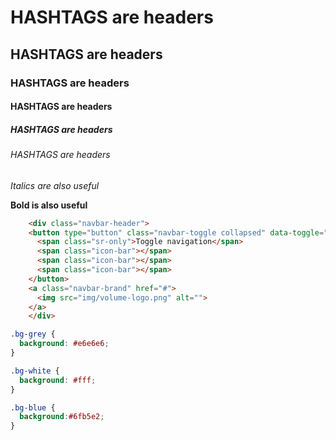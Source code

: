 # HASHTAGS are headers
## HASHTAGS are headers
### HASHTAGS are headers
#### HASHTAGS are headers
##### HASHTAGS are headers
###### HASHTAGS are headers

*Italics are also useful*

**Bold is also useful**

```html
	<div class="navbar-header">
	<button type="button" class="navbar-toggle collapsed" data-toggle="collapse" data-target="#navbar" aria-expanded="false" aria-controls="navbar">
	  <span class="sr-only">Toggle navigation</span>
	  <span class="icon-bar"></span>
	  <span class="icon-bar"></span>
	  <span class="icon-bar"></span>
	</button>
	<a class="navbar-brand" href="#">
	  <img src="img/volume-logo.png" alt="">
	</a>
	</div>
```

```css
.bg-grey {
  background: #e6e6e6;
}

.bg-white {
  background: #fff;
}

.bg-blue {
  background:#6fb5e2;
}
```
